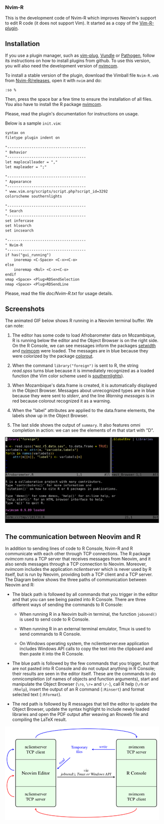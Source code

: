 ### Nvim-R

This is the development code of Nvim-R which improves Neovim's support to edit
R code (it does not support Vim). It started as a copy of the
[Vim-R-plugin](https://github.com/jcfaria/Vim-R-plugin).

## Installation

If you use a plugin manager, such as [vim-plug], [Vundle] or [Pathogen],
follow its instructions on how to install plugins from github.
To use this version, you will also need the development version of
[nvimcom].

To install a stable version of the plugin, download the Vimball file
`Nvim-R.vmb` from
[Nvim-R/releases](https://github.com/jalvesaq/Nvim-R/releases),
open it with `nvim` and do:</p>

```
:so %
```

Then, press the space bar a few time to ensure the installation of all
files. You also have to install the R package [nvimcom].

Please, read the plugin's documentation for instructions on usage.

Below is a sample `init.vim`:

```vim
syntax on
filetype plugin indent on

"------------------------------------
" Behavior
"------------------------------------
let maplocalleader = ","
let mapleader = ";"

"------------------------------------
" Appearance
"------------------------------------
" www.vim.org/scripts/script.php?script_id=3292
colorscheme southernlights

"------------------------------------
" Search
"------------------------------------
set infercase
set hlsearch
set incsearch

"------------------------------------
" Nvim-R
"------------------------------------
if has("gui_running")
    inoremap <C-Space> <C-x><C-o>
else
    inoremap <Nul> <C-x><C-o>
endif
vmap <Space> <Plug>RDSendSelection
nmap <Space> <Plug>RDSendLine
```

Please, read the file *doc/Nvim-R.txt* for usage details.

## Screenshots

The animated GIF below shows R running in a Neovim terminal buffer. We can note:

   1. The editor has some code to load Afrobarometer data on Mozambique, R is
      running below the editor and the Object Browser is on the right side. On
      the R Console, we can see messages inform the packages [setwidth] and
      [nvimcom] were loaded. The messages are in blue because they were
      colorized by the package [colorout].

   2. When the command `library("foreign")` is sent to R, the string *read.spss*
      turns blue because it is immediately recognized as a loaded function
      (the Vim color scheme used is [southernlights]).

   3. When Mozambique's data.frame is created, it is automatically displayed
      in the Object Browser. Messages about unrecognized types are in blue
      because they were sent to *stderr*, and the line *Warning messages* is in
      red because colorout recognized it as a warning.

   4. When the "label" attributes are applied to the data.frame elements, the
      labels show up in the Object Browser.

   5. The last slide shows the output of `summary`. It also features omni
      completion in action: we can see the elements of *m* that start with "D".

![Nvim-R screenshots](https://raw.githubusercontent.com/jalvesaq/Nvim-R/master/Nvim-R.gif "Nvim-R screenshots")

## The communication between Neovim and R

In addition to sending lines of code to R Console, Nvim-R and R communicate
with each other through TCP connections. The R package *nvimcom* runs a TCP
server that receives messages from Neovim, and it also sends messages through
a TCP connection to Neovim. Moreover, *nvimcom* includes the application
*nclientserver* which is never used by R itself, but is run by Neovim,
providing both a TCP client and a TCP server. The Diagram below shows the
three paths of communication between Neovim and R:

  - The black path is followed by all commands that you trigger in the editor
    and that you can see being pasted into R Console. There are three
    different ways of sending the commands to R Console:

     - When running R in a Neovim built-in terminal, the function `jobsend()`
       is used to send code to R Console.

     - When running R in an external terminal emulator, Tmux is used to send
       commands to R Console.

     - On Windows operating system, the nclientserver.exe application includes
       Windows API calls to copy the text into the clipboard and then paste it
       into the R Console.

  - The blue path is followed by the few commands that you trigger, but that
    are not pasted into R Console and do not output anything in R Console;
    their results are seen in the editor itself. These are the commands to do
    omnicompletion (of names of objects and function arguments), start and
    manipulate the Object Browser (`\ro`, `\r=` and `\r-`), call R help (`\rh`
    or `:Rhelp`), insert the output of an R command (`:Rinsert`) and format
    selected text (`:Rformat`).

  - The red path is followed by R messages that tell the editor to update the
    Object Browser, update the syntax highlight to include newly loaded
    libraries and open the PDF output after weaving an Rnoweb file and
    compiling the LaTeX result.


![Neovim-R communication](https://raw.githubusercontent.com/jalvesaq/nvimcom/master/man/figures/nvimrcom.png "Neovim-R communication")

[vim-plug]: https://github.com/junegunn/vim-plug
[Vundle]: https://github.com/gmarik/Vundle.vim
[Pathogen]: https://github.com/tpope/vim-pathogen
[Neovim]: https://github.com/neovim/neovim
[nvimcom]: https://github.com/jalvesaq/nvimcom
[setwidth]: https://cran.r-project.org/web/packages/setwidth/index.html
[southernlights]: https://github.com/jalvesaq/southernlights
[colorout]: https://github.com/jalvesaq/colorout

